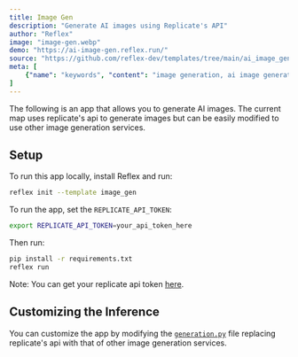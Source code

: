 ```yaml
---
title: Image Gen
description: "Generate AI images using Replicate's API"
author: "Reflex"
image: "image-gen.webp"
demo: "https://ai-image-gen.reflex.run/"
source: "https://github.com/reflex-dev/templates/tree/main/ai_image_gen"
meta: [
    {"name": "keywords", "content": "image generation, ai image generation, reflex image generation, Replicate image generation"},
]
---
```


The following is an app that allows you to generate AI images. The current map uses replicate's api to generate images but can be easily modified to use other image generation services.

## Setup

To run this app locally, install Reflex and run:

```bash
reflex init --template image_gen
```

To run the app, set the `REPLICATE_API_TOKEN`:

```bash
export REPLICATE_API_TOKEN=your_api_token_here
```

Then run:

```bash
pip install -r requirements.txt
reflex run
```

Note: You can get your replicate api token [here](https://replicate.com/account/api-tokens).

## Customizing the Inference

You can customize the app by modifying the [`generation.py`](https://github.com/reflex-dev/templates/blob/main/ai_image_gen/ai_image_gen/backend/generation.py) file replacing replicate's api with that of other image generation services.